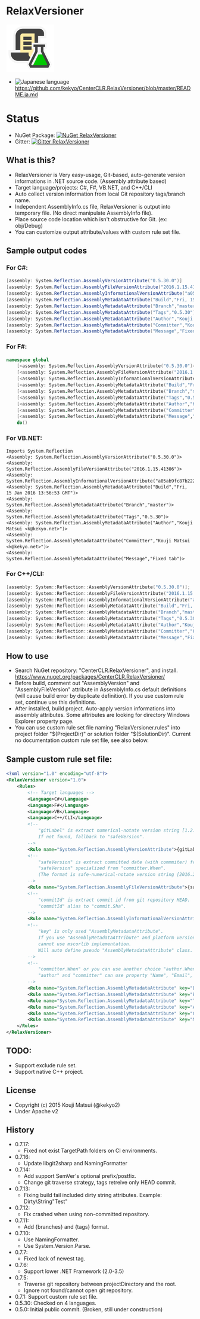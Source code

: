 # RelaxVersioner
![RelaxVersioner](https://raw.githubusercontent.com/kekyo/CenterCLR.RelaxVersioner/master/Images/CenterCLR.RelaxVersioner.128.png)
* ![Japanese language](https://raw.githubusercontent.com/kekyo/CenterCLR.RelaxVersioner/master/Images/Japanese.256.png) https://github.com/kekyo/CenterCLR.RelaxVersioner/blob/master/README.ja.md

# Status
* NuGet Package: [![NuGet RelaxVersioner](https://img.shields.io/nuget/v/CenterCLR.RelaxVersioner.svg?style=flat)](https://www.nuget.org/packages/CenterCLR.RelaxVersioner)
* Gitter: [![Gitter RelaxVersioner](https://img.shields.io/gitter/room/kekyo/CenterCLR.RelaxVersioner.svg?style=flat)](https://gitter.im/kekyo/CenterCLR.RelaxVersioner)

## What is this?
* RelaxVersioner is Very easy-usage, Git-based, auto-generate version informations in .NET source code. (Assembly attribute based)
* Target language/projects: C#, F#, VB.NET, and C++/CLI
* Auto collect version information from local Git repository tags/branch name.
* Independent AssemblyInfo.cs file, RelaxVersioner is output into temporary file. (No direct manipulate AssemblyInfo file).
* Place source code location which isn't obstructive for Git. (ex: obj/Debug)
* You can customize output attribute/values with custom rule set file.

## Sample output codes

### For C#:
``` csharp
[assembly: System.Reflection.AssemblyVersionAttribute("0.5.30.0")]
[assembly: System.Reflection.AssemblyFileVersionAttribute("2016.1.15.41306")]
[assembly: System.Reflection.AssemblyInformationalVersionAttribute("a05ab9fc87b22234596f4ddd43136e9e526ebb90")]
[assembly: System.Reflection.AssemblyMetadataAttribute("Build","Fri, 15 Jan 2016 13:56:53 GMT")]
[assembly: System.Reflection.AssemblyMetadataAttribute("Branch","master")]
[assembly: System.Reflection.AssemblyMetadataAttribute("Tags","0.5.30")]
[assembly: System.Reflection.AssemblyMetadataAttribute("Author","Kouji Matsui <k@kekyo.net>")]
[assembly: System.Reflection.AssemblyMetadataAttribute("Committer","Kouji Matsui <k@kekyo.net>")]
[assembly: System.Reflection.AssemblyMetadataAttribute("Message","Fixed tab")]
```

### For F#:
``` fsharp
namespace global
	[<assembly: System.Reflection.AssemblyVersionAttribute("0.5.30.0")>]
	[<assembly: System.Reflection.AssemblyFileVersionAttribute("2016.1.15.41306")>]
	[<assembly: System.Reflection.AssemblyInformationalVersionAttribute("a05ab9fc87b22234596f4ddd43136e9e526ebb90")>]
	[<assembly: System.Reflection.AssemblyMetadataAttribute("Build","Fri, 15 Jan 2016 13:56:53 GMT")>]
	[<assembly: System.Reflection.AssemblyMetadataAttribute("Branch","master")>]
	[<assembly: System.Reflection.AssemblyMetadataAttribute("Tags","0.5.30")>]
	[<assembly: System.Reflection.AssemblyMetadataAttribute("Author","Kouji Matsui <k@kekyo.net>")>]
	[<assembly: System.Reflection.AssemblyMetadataAttribute("Committer","Kouji Matsui <k@kekyo.net>")>]
	[<assembly: System.Reflection.AssemblyMetadataAttribute("Message","Fixed tab")>]
	do()
```

### For VB.NET:
``` visualbasic
Imports System.Reflection
<Assembly: System.Reflection.AssemblyVersionAttribute("0.5.30.0")>
<Assembly: System.Reflection.AssemblyFileVersionAttribute("2016.1.15.41306")>
<Assembly: System.Reflection.AssemblyInformationalVersionAttribute("a05ab9fc87b22234596f4ddd43136e9e526ebb90")>
<Assembly: System.Reflection.AssemblyMetadataAttribute("Build","Fri, 15 Jan 2016 13:56:53 GMT")>
<Assembly: System.Reflection.AssemblyMetadataAttribute("Branch","master")>
<Assembly: System.Reflection.AssemblyMetadataAttribute("Tags","0.5.30")>
<Assembly: System.Reflection.AssemblyMetadataAttribute("Author","Kouji Matsui <k@kekyo.net>")>
<Assembly: System.Reflection.AssemblyMetadataAttribute("Committer","Kouji Matsui <k@kekyo.net>")>
<Assembly: System.Reflection.AssemblyMetadataAttribute("Message","Fixed tab")>
```

### For C++/CLI:
``` cpp
[assembly: System::Reflection::AssemblyVersionAttribute("0.5.30.0")];
[assembly: System::Reflection::AssemblyFileVersionAttribute("2016.1.15.41306")];
[assembly: System::Reflection::AssemblyInformationalVersionAttribute("a05ab9fc87b22234596f4ddd43136e9e526ebb90")];
[assembly: System::Reflection::AssemblyMetadataAttribute("Build","Fri, 15 Jan 2016 13:56:53 GMT")];
[assembly: System::Reflection::AssemblyMetadataAttribute("Branch","master")];
[assembly: System::Reflection::AssemblyMetadataAttribute("Tags","0.5.30")];
[assembly: System::Reflection::AssemblyMetadataAttribute("Author","Kouji Matsui <k@kekyo.net>")];
[assembly: System::Reflection::AssemblyMetadataAttribute("Committer","Kouji Matsui <k@kekyo.net>")];
[assembly: System::Reflection::AssemblyMetadataAttribute("Message","Fixed tab")];
```

## How to use
* Search NuGet repository: "CenterCLR.RelaxVersioner", and install. https://www.nuget.org/packages/CenterCLR.RelaxVersioner/
* Before build, comment out "AssemblyVersion" and "AssemblyFileVersion" attribute in AssemblyInfo.cs default definitions (will cause build error by duplicate definition). If you use custom rule set, continue use this definitions.
* After installed, build project. Auto-apply version informations into assembly attributes. Some attributes are looking for directory Windows Explorer property page.
* You can use custom rule set file naming "RelaxVersioner.rules" into project folder "$(ProjectDir)" or solution folder "$(SolutionDir)". Current no documentation custom rule set file, see also below.

## Sample custom rule set file:
``` xml
<?xml version="1.0" encoding="utf-8"?>
<RelaxVersioner version="1.0">
	<Rules>
		<!-- Target languages -->
		<Language>C#</Language>
		<Language>F#</Language>
		<Language>VB</Language>
		<Language>C++/CLI</Language>
		<!--
			"gitLabel" is extract numerical-notate version string [1.2.3.4] from git repository tags/branches traverse start HEAD.
			If not found, fallback to "safeVersion".
		-->
		<Rule name="System.Reflection.AssemblyVersionAttribute">{gitLabel}</Rule>
		<!--
			"safeVersion" is extract committed date (with commmiter) from git repository HEAD.
			"safeVersion" specialized from "committer.When".
			(The format is safe-numerical-notate version string [2016.2.14.12345]. (Last number is 2sec prec.))
		-->
		<Rule name="System.Reflection.AssemblyFileVersionAttribute">{safeVersion}</Rule>
		<!--
			"commitId" is extract commit id from git repository HEAD.
			"commitId" alias to "commit.Sha".
		-->
		<Rule name="System.Reflection.AssemblyInformationalVersionAttribute">{commitId}</Rule>
		<!--
			"key" is only used "AssemblyMetadataAttribute".
			If you use "AssemblyMetadataAttribute" and platform version == "v4.0",
			cannot use mscorlib implementation.
			Will auto define pseudo "AssemblyMetadataAttribute" class.
		-->
		<!--
			"committer.When" or you can use another choice "author.When".
			"author" and "committer" can use property "Name", "Email", and "When".
		-->
		<Rule name="System.Reflection.AssemblyMetadataAttribute" key="Build">{committer.When:R}</Rule>
		<Rule name="System.Reflection.AssemblyMetadataAttribute" key="Branch">{branch.Name}</Rule>
		<Rule name="System.Reflection.AssemblyMetadataAttribute" key="Tags">{tags}</Rule>
		<Rule name="System.Reflection.AssemblyMetadataAttribute" key="Author">{author}</Rule>
		<Rule name="System.Reflection.AssemblyMetadataAttribute" key="Committer">{committer}</Rule>
		<Rule name="System.Reflection.AssemblyMetadataAttribute" key="Message">{commit.MessageShort}</Rule>
	</Rules>
</RelaxVersioner>
```

## TODO:
* Support exclude rule set.
* Support native C++ project.

## License
* Copyright (c) 2015 Kouji Matsui (@kekyo2)
* Under Apache v2

## History
* 0.7.17:
  * Fixed not exist TargetPath folders on CI environments.
* 0.7.16:
  * Update libgit2sharp and NamingFormatter
* 0.7.14:
  * Add support SemVer's optional prefix/postfix.
  * Change git traverse strategy, tags retreive only HEAD commit.
* 0.7.13:
  * Fixing build fail included dirty string attributes. Example: Dirty\String"Test"
* 0.7.12:
  * Fix crashed when using non-committed repository.
* 0.7.11:
  * Add {branches} and {tags} format.
* 0.7.10:
  * Use NamingFormatter.
  * Use System.Version.Parse.
* 0.7.7:
  * Fixed lack of newest tag.
* 0.7.6:
  * Support lower .NET Framework (2.0-3.5)
* 0.7.5:
  * Traverse git repository between projectDirectory and the root.
  * Ignore not found/cannot open git repository.
* 0.7.1: Support custom rule set file.
* 0.5.30: Checked on 4 languages.
* 0.5.0: Initial public commit. (Broken, still under construction)
